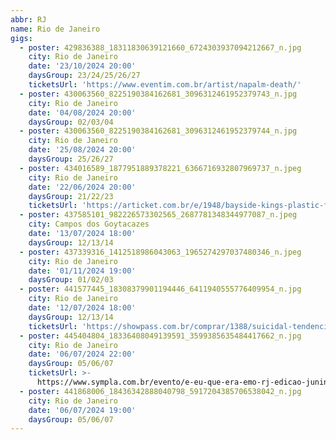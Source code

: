 ```yaml
---
abbr: RJ
name: Rio de Janeiro
gigs:
  - poster: 429836388_18311830639121660_6724303937094212667_n.jpg
    city: Rio de Janeiro
    date: '23/10/2024 20:00'
    daysGroup: 23/24/25/26/27
    ticketsUrl: 'https://www.eventim.com.br/artist/napalm-death/'
  - poster: 430063560_8225190384162681_3096312461952379743_n.jpg
    city: Rio de Janeiro
    date: '04/08/2024 20:00'
    daysGroup: 02/03/04
  - poster: 430063560_8225190384162681_3096312461952379744_n.jpg
    city: Rio de Janeiro
    date: '25/08/2024 20:00'
    daysGroup: 25/26/27
  - poster: 434016589_1877951889378221_6366716932807969737_n.jpeg
    city: Rio de Janeiro
    date: '22/06/2024 20:00'
    daysGroup: 21/22/23
    ticketsUrl: 'https://articket.com.br/e/1948/bayside-kings-plastic-fire'
  - poster: 437585101_982226573302565_2687781348344977087_n.jpeg
    city: Campos dos Goytacazes
    date: '13/07/2024 18:00'
    daysGroup: 12/13/14
  - poster: 437339316_1412518986043063_1965274297037480346_n.jpeg
    city: Rio de Janeiro
    date: '01/11/2024 19:00'
    daysGroup: 01/02/03
  - poster: 441577445_18308379901194446_6411940555776409954_n.jpg
    city: Rio de Janeiro
    date: '12/07/2024 18:00'
    daysGroup: 12/13/14
    ticketsUrl: 'https://showpass.com.br/comprar/1388/suicidal-tendencies'
  - poster: 445404804_18336408049139591_3599385635484417662_n.jpg
    city: Rio de Janeiro
    date: '06/07/2024 22:00'
    daysGroup: 05/06/07
    ticketsUrl: >-
      https://www.sympla.com.br/evento/e-eu-que-era-emo-rj-edicao-junina-menores-atos-10-anos-de-animalia/2488487
  - poster: 441868006_18436342888040798_5917204385706538042_n.jpg
    city: Rio de Janeiro
    date: '06/07/2024 19:00'
    daysGroup: 05/06/07
---
```


